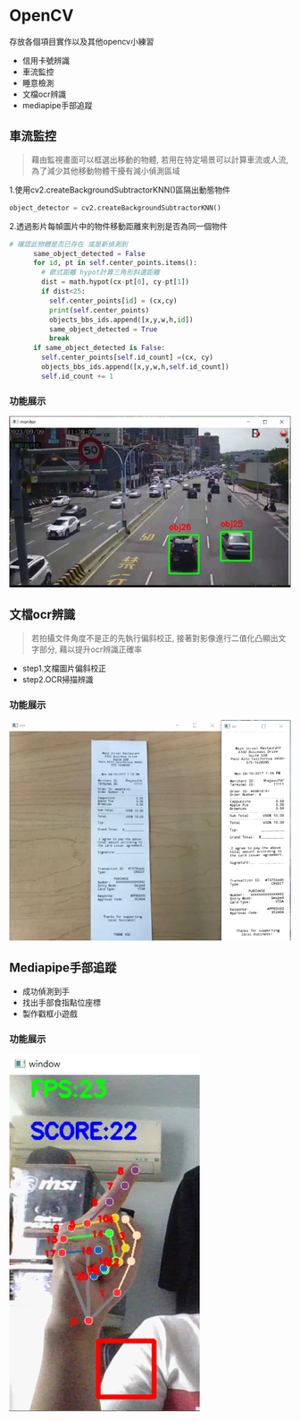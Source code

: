 # OpenCV
存放各個項目實作以及其他opencv小練習
- 信用卡號辨識
- 車流監控
- 睡意檢測
- 文檔ocr辨識
- mediapipe手部追蹤

## 車流監控
> 藉由監視畫面可以框選出移動的物體,
> 若用在特定場景可以計算車流或人流,
> 為了減少其他移動物體干擾有減小偵測區域

1.使用cv2.createBackgroundSubtractorKNN()區隔出動態物件
``` python
object_detector = cv2.createBackgroundSubtractorKNN()
```

2.透過影片每幀圖片中的物件移動距離來判別是否為同一個物件
``` python
# 確認此物體是否已存在 或是新偵測到
      same_object_detected = False
      for id, pt in self.center_points.items():
        # 歐式距離 hypot計算三角形斜邊距離
        dist = math.hypot(cx-pt[0], cy-pt[1])
        if dist<25:
          self.center_points[id] = (cx,cy)
          print(self.center_points)
          objects_bbs_ids.append([x,y,w,h,id])
          same_object_detected = True
          break
      if same_object_detected is False:
        self.center_points[self.id_count] =(cx, cy)
        objects_bbs_ids.append([x,y,w,h,self.id_count])
        self.id_count += 1
```
### 功能展示
![](object_detect.png)

## 文檔ocr辨識
> 若拍攝文件角度不是正的先執行偏斜校正,
> 接著對影像進行二值化凸顯出文字部分,
> 藉以提升ocr辨識正確率

- step1.文檔圖片偏斜校正
- step2.OCR掃描辨識
### 功能展示
![](demo_ocr_scanned.png)

## Mediapipe手部追蹤
- 成功偵測到手
- 找出手部食指點位座標
- 製作戳框小遊戲
### 功能展示

![](hands_detection.png)







